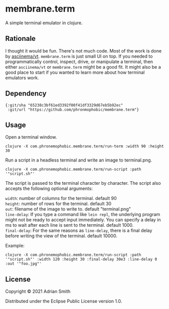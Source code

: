 # membrane.term

A simple terminal emulator in clojure.

## Rationale

I thought it would be fun. There's not much code. Most of the work is done by [asciinema/vt](https://github.com/asciinema/vt). `membrane.term` is just small UI on top. If you needed to programmatically control, inspect, drive, or manipulate a terminal, then either `asciinema/vt` or `membrane.term` might be a good fit. It might also be a good place to start if you wanted to learn more about how terminal emulators work.

## Dependency

```
{:git/sha "65238c3bf61ed3392f00f41df3329d67eb5b92ec"
 :git/url "https://github.com/phronmophobic/membrane.term"}
```

## Usage

Open a terminal window.

    clojure -X com.phronemophobic.membrane.term/run-term :width 90 :height 30

Run a script in a headless terminal and write an image to terminal.png.

    clojure -X com.phronemophobic.membrane.term/run-script :path '"script.sh"'
    
The script is passed to the terminal character by character. The script also accepts the following optional arguments:

`width`: number of columns for the terminal. default 90  
`height`: number of rows for the terminal. default 30  
`out`: filename of the image to write to. default "terminal.png"  
`line-delay`: If you type a command like `lein repl`, the underlying program might not be ready to accept input immediately. You can specify a delay in ms to wait after each line is sent to the terminal. default 1000.  
`final-delay`: For the same reasons as `line-delay`, there is a final delay before writing the view of the terminal. default 10000.  

Example:

    clojure -X com.phronemophobic.membrane.term/run-script :path '"script.sh"' :width 120 :height 30 :final-delay 30e3 :line-delay 0 :out '"foo.jpg"'

## License

Copyright © 2021 Adrian Smith

Distributed under the Eclipse Public License version 1.0.
